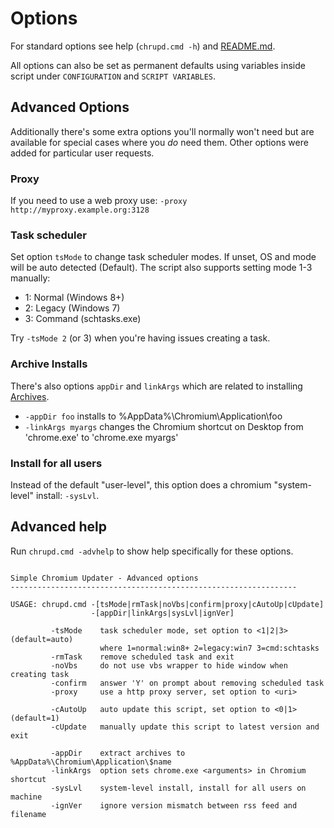 # Options

For standard options see help (`chrupd.cmd -h`) and [README.md](/README.md).

All options can also be set as permanent defaults using variables inside script under `CONFIGURATION` and `SCRIPT VARIABLES`.

## Advanced Options

Additionally there's some extra options you'll normally won't need but are available for special cases where you *do* need them. Other options were added for particular user requests.

### Proxy

If you need to use a web proxy use: `-proxy http://myproxy.example.org:3128`

### Task scheduler

Set option `tsMode` to change task scheduler modes. If unset, OS and mode will be auto detected (Default). The script also supports setting mode 1-3 manually:

- 1: Normal (Windows 8+)
- 2: Legacy (Windows 7)
- 3: Command (schtasks.exe)

Try `-tsMode 2` (or 3) when  you're having issues creating a task.

### Archive Installs

There's also options `appDir` and `linkArgs` which are related to installing [Archives](/docs/Files.md#archives).

- `-appDir foo` installs to %AppData%\Chromium\Application\foo
- `-linkArgs myargs` changes the Chromium shortcut on Desktop from 'chrome.exe' to 'chrome.exe myargs'

### Install for all users

Instead of the default "user-level", this option does a chromium "system-level" install: `-sysLvl`.

## Advanced help

Run `chrupd.cmd -advhelp` to show help specifically for these options.

``` text

Simple Chromium Updater - Advanced options
----------------------------------------------------------------

USAGE: chrupd.cmd -[tsMode|rmTask|noVbs|confirm|proxy|cAutoUp|cUpdate]
                  -[appDir|linkArgs|sysLvl|ignVer]

         -tsMode    task scheduler mode, set option to <1|2|3> (default=auto)
                    where 1=normal:win8+ 2=legacy:win7 3=cmd:schtasks
         -rmTask    remove scheduled task and exit
         -noVbs     do not use vbs wrapper to hide window when creating task
         -confirm   answer 'Y' on prompt about removing scheduled task
         -proxy     use a http proxy server, set option to <uri>

         -cAutoUp   auto update this script, set option to <0|1> (default=1)
         -cUpdate   manually update this script to latest version and exit

         -appDir    extract archives to %AppData%\Chromium\Application\$name
         -linkArgs  option sets chrome.exe <arguments> in Chromium shortcut
         -sysLvl    system-level install, install for all users on machine
         -ignVer    ignore version mismatch between rss feed and filename

```
